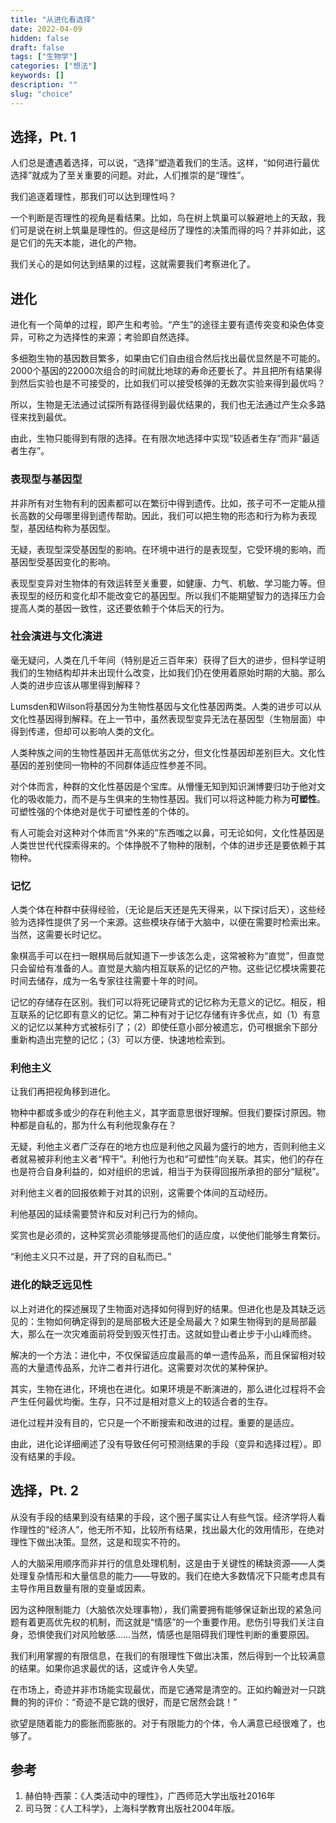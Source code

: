 ```yaml
---
title: "从进化看选择"
date: 2022-04-09
hidden: false
draft: false
tags: ["生物学"]
categories: ["想法"]
keywords: []
description: ""
slug: "choice"
---
```


## 选择，Pt. 1

人们总是遭遇着选择，可以说，“选择”塑造着我们的生活。这样，“如何进行最优选择”就成为了至关重要的问题。对此，人们推崇的是“理性”。

我们追逐着理性，那我们可以达到理性吗？

一个判断是否理性的视角是看结果。比如，鸟在树上筑巢可以躲避地上的天敌，我们可是说在树上筑巢是理性的。但这是经历了理性的决策而得的吗？并非如此，这是它们的先天本能，进化的产物。

我们关心的是如何达到结果的过程，这就需要我们考察进化了。

## 进化

进化有一个简单的过程，即产生和考验。“产生”的途径主要有遗传突变和染色体变异，可称之为选择性的来源；考验即自然选择。

多细胞生物的基因数目繁多，如果由它们自由组合然后找出最优显然是不可能的。2000个基因的22000次组合的时间就比地球的寿命还要长了。并且把所有结果得到然后实验也是不可接受的，比如我们可以接受核弹的无数次实验来得到最优吗？

所以，生物是无法通过试探所有路径得到最优结果的，我们也无法通过产生众多路径来找到最优。

由此，生物只能得到有限的选择。在有限次地选择中实现“较适者生存”而非“最适者生存”。

### 表现型与基因型

并非所有对生物有利的因素都可以在繁衍中得到遗传。比如，孩子可不一定能从擅长高数的父母哪里得到遗传帮助。因此，我们可以把生物的形态和行为称为表现型，基因结构称为基因型。

无疑，表现型深受基因型的影响。在环境中进行的是表现型，它受环境的影响，而基因型受基因变化的影响。

表现型变异对生物体的有效运转至关重要，如健康、力气、机敏、学习能力等。但表现型的经历和变化却不能改变它的基因型。所以我们不能期望智力的选择压力会提高人类的基因一致性，这还要依赖于个体后天的行为。

### 社会演进与文化演进

毫无疑问，人类在几千年间（特别是近三百年来）获得了巨大的进步，但科学证明我们的生物结构却并未出现什么改变，比如我们仍在使用着原始时期的大脑。那么人类的进步应该从哪里得到解释？

Lumsden和Wilson将基因分为生物性基因与文化性基因两类。人类的进步可以从文化性基因得到解释。在上一节中，虽然表现型变异无法在基因型（生物层面）中得到传递，但却可以影响人类的文化。

人类种族之间的生物性基因并无高低优劣之分，但文化性基因却差别巨大。文化性基因的差别使同一物种的不同群体适应性参差不同。

对个体而言，种群的文化性基因是个宝库。从懵懂无知到知识渊博要归功于他对文化的吸收能力，而不是与生俱来的生物性基因。我们可以将这种能力称为**可塑性**。可塑性强的个体绝对是优于可塑性差的个体的。

有人可能会对这种对个体而言“外来的”东西嗤之以鼻，可无论如何，文化性基因是人类世世代代探索得来的。个体挣脱不了物种的限制，个体的进步还是要依赖于其物种。

### 记忆

人类个体在种群中获得经验，（无论是后天还是先天得来，以下探讨后天），这些经验为选择性提供了另一个来源。这些模块存储于大脑中，以便在需要时检索出来。当然，这需要长时记忆。

象棋高手可以在扫一眼棋局后就知道下一步该怎么走，这常被称为“直觉”，但直觉只会留给有准备的人。直觉是大脑内相互联系的记忆的产物。这些记忆模块需要花时间去储存，成为一名专家往往需要十年的时间。

记忆的存储存在区别。我们可以将死记硬背式的记忆称为无意义的记忆。相反，相互联系的记忆即有意义的记忆。第二种有对于记忆存储有许多优点，如（1）有意义的记忆以某种方式被标引了；（2）即使任意小部分被遗忘，仍可根据余下部分重新构造出完整的记忆；（3）可以方便、快速地检索到。

### 利他主义

让我们再把视角移到进化。

物种中都或多或少的存在利他主义，其字面意思很好理解。但我们要探讨原因。物种都是自私的，那为什么有利他现象存在？

无疑，利他主义者广泛存在的地方也应是利他之风最为盛行的地方，否则利他主义者就易被非利他主义者“榨干”。利他行为也和“可塑性”向关联。其实，他们的存在也是符合自身利益的，如对组织的忠诚，相当于为获得回报所承担的部分“赋税”。

对利他主义者的回报依赖于对其的识别，这需要个体间的互动经历。

利他基因的延续需要赞许和反对利己行为的倾向。

奖赏也是必须的，这种奖赏必须能够提高他们的适应度，以使他们能够生育繁衍。

“利他主义只不过是，开了窍的自私而已。”

### 进化的缺乏远见性

以上对进化的探述展现了生物面对选择如何得到好的结果。但进化也是及其缺乏远见的：生物如何确定得到的是局部极大还是全局最大？如果生物得到的是局部最大，那么在一次灾难面前将受到毁灭性打击。这就如登山者止步于小山峰而终。

解决的一个方法：进化中，不仅保留适应度最高的单一遗传品系，而且保留相对较高的大量遗传品系，允许二者并行进化。这需要对次优的某种保护。

其实，生物在进化，环境也在进化。如果环境是不断演进的，那么进化过程将不会产生任何最优均衡。生存，只不过是相对意义上的较适合者的生存。

进化过程并没有目的，它只是一个不断搜索和改进的过程。重要的是适应。

由此，进化论详细阐述了没有导致任何可预测结果的手段（变异和选择过程）。即没有结果的手段。

## 选择，Pt. 2

从没有手段的结果到没有结果的手段，这个圈子属实让人有些气馁。经济学将人看作理性的“经济人”，他无所不知，比较所有结果，找出最大化的效用情形，在绝对理性下做出决策。显然，这是和现实不符的。

人的大脑采用顺序而非并行的信息处理机制，这是由于关键性的稀缺资源——人类处理复杂情形和大量信息的能力——导致的。我们在绝大多数情况下只能考虑具有主导作用且数量有限的变量或因素。

因为这种限制能力（大脑依次处理事物），我们需要拥有能够保证新出现的紧急问题有着更高优先权的机制，而这就是“情感”的一个重要作用。悲伤引导我们关注自身，恐惧使我们对风险敏感……当然，情感也是阻碍我们理性判断的重要原因。

我们利用掌握的有限信息，在我们的有限理性下做出决策，然后得到一个比较满意的结果。如果你追求最优的话，这或许令人失望。

在市场上，奇迹并非市场能实现最优，而是它通常是清空的。正如约翰逊对一只跳舞的狗的评价：“奇迹不是它跳的很好，而是它居然会跳！”

欲望是随着能力的膨胀而膨胀的。对于有限能力的个体，令人满意已经很难了，也够了。

## 参考

1.  赫伯特·西蒙：《人类活动中的理性》，广西师范大学出版社2016年
2.  司马贺：《人工科学》，上海科学教育出版社2004年版。